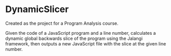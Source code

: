 # DynamicSlicer

Created as the project for a Program Analysis course.

Given the code of a JavaScript program and a line number, calculates a dynamic global backwards slice of the program using the Jalangi framework, then outputs a new JavaScript file with the slice at the given line number.
